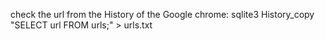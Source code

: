 check the url from the History of the Google chrome:
sqlite3 History_copy "SELECT url FROM urls;" > urls.txt
